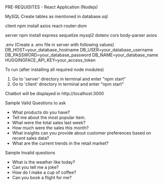 PRE-REQUISITES - React Application (Nodejs)

MySQL
Create tables as mentioned in database.sql

client 
npm install axios react-router-dom

server
npm install express sequelize mysql2 dotenv cors body-parser axios

.env (Create a .env file in server with following values)
DB_HOST=your_database_hostname
DB_USER=your_database_username
DB_PASSWORD=your_database_password
DB_NAME=your_database_name
HUGGINGFACE_API_KEY=your_access_token


To run (after installing all required node modules)
1. Go to 'server' directory in terminal and enter "npm start"
2. Go to 'client' directory in terminal and enter "npm start"

Chatbot will be displayed in  http://localhost:3000  

Sample Valid Questions to ask
 - What products do you have?
 - Tell me about the most popular item.
 - What were the total sales last week?
 - How much were the sales this month?
 - What insights can you provide about customer preferences based on recent sales data?
 - What are the current trends in the retail market?

Sample Invalid questions
 - What is the weather like today?
 - Can you tell me a joke?
 - How do I make a cup of coffee?
 - Can you book a flight for me?